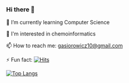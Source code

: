 ### Hi there 👋
🌱 I’m currently learning Computer Science

💬 I'm interested in chemoinformatics

📫 How to reach me: gasiorowicz10@gmail.com

⚡ Fun fact: [![Hits](https://hits.seeyoufarm.com/api/count/incr/badge.svg?url=https%3A%2F%2Fgithub.com%2Fgosunyoung%2Fgosunyoung&count_bg=%233A7CA7&title_bg=%23D2D5D1&icon=reactos.svg&icon_color=%23C38B8B&title=hits&edge_flat=false)](https://hits.seeyoufarm.com)

<!-- [![Peyton's GitHub stats](https://github-readme-stats.vercel.app/api?username=gosunyoung&show_icons=true&theme=tokyonight)](https://github.com/anuraghazra/github-readme-stats)  -->
[![Top Langs](https://github-readme-stats.vercel.app/api/top-langs/?username=gosunyoung&layout=compact)](https://github.com/anuraghazra/github-readme-stats)


<!--
**gosunyoung/gosunyoung** is a ✨ _special_ ✨ repository because its `README.md` (this file) appears on your GitHub profile.

Here are some ideas to get you started:
Hello! 
- 🔭 I’m currently working on ...
- 🌱 I’m currently learning web
- 👯 I’m looking to collaborate on ...
- 🤔 I’m looking for help with ...
- 💬 I'm interested in chemoinformatics
- 📫 How to reach me: gasiorowicz10@gmail.com
- 😄 Pronouns: ...
-->
